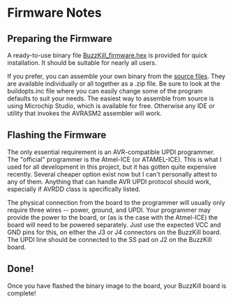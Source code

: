 # Firmware Notes

## Preparing the Firmware

A ready-to-use binary file [BuzzKill_firmware.hex](./BuzzKill_firmware.hex) is provided for quick installation. It should be suitable for nearly all users.

If you prefer, you can assemble your own binary from the [source files](./src/). They are available individually or all together as a .zip file. Be sure to look at the buildopts.inc file where you can easily change some of the program defaults to suit your needs. The easiest way to assemble from source is using Microchip Studio, which is available for free. Otherwise any IDE or utility that invokes the AVRASM2 assembler will work.

## Flashing the Firmware

The only essential requirement is an AVR-compatible UPDI programmer. The "official" programmer is the Atmel-ICE (or ATAMEL-ICE). This is what I used for all development in this project, but it has gotten quite expensive recently. Several cheaper option exist now but I can't personally attest to any of them. Anything that can handle AVR UPDI protocol should work, especially if AVRDD class is specifically listed.

The physical connection from the board to the programmer will usually only require three wires -- power, ground, and UPDI. Your programmer may provide the power to the board, or (as is the case with the Atmel-ICE) the board will need to be powered separately. Just use the expected VCC and GND pins for this, on either the J3 or J4 connectors on the BuzzKill board. The UPDI line should be connected to the SS pad on J2 on the BuzzKill board.

## Done!

Once you have flashed the binary image to the board, your BuzzKill board is complete!
